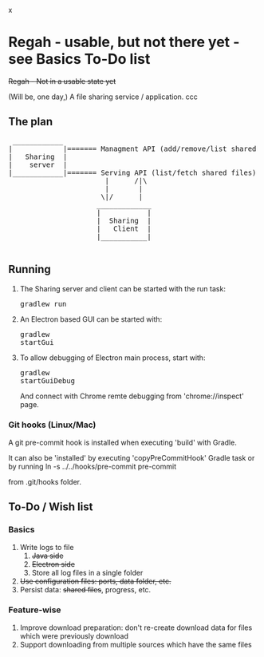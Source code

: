 x
#  Regah - usable, but not there yet - see Basics To-Do list

~~Regah - Not in a usable state yet~~

(Will be, one day,) A file sharing service / application.
ccc
## The plan
<pre>
 ____________
|            |======= Managment API (add/remove/list shared files)
|   Sharing  |
|    server  |                                                
|____________|======= Serving API (list/fetch shared files)
                       |      /|\                
                       |       |
                      \|/      |
                     _____________
                     |           |
                     |  Sharing  |
                     |   Client  |
                     |___________|
 
</pre>

## Running
1. The Sharing server and client can be started with the run task: <pre>gradlew run</pre>
1. An Electron based GUI can be started with: <pre>gradlew startGui</pre>
1. To allow debugging of Electron main process, start with:<pre>gradlew startGuiDebug</pre> And connect with Chrome remte debugging from 'chrome://inspect' page.

### Git hooks (Linux/Mac)

A git pre-commit hook is installed when executing 'build' with Gradle.

 It can also be 'installed' by executing 'copyPreCommitHook' Gradle task
 or by running
  ln -s ../../hooks/pre-commit pre-commit

from .git/hooks folder.

## To-Do / Wish list
### Basics
1. Write logs to file
   1. ~~Java side~~
   1. ~~Electron side~~
   1. Store all log files in a single folder
1. ~~Use configuration files: ports, data folder, etc.~~
1. Persist data: ~~shared files~~, progress, etc.

### Feature-wise
1. Improve download preparation: don't re-create download data for files which were previously download
1. Support downloading from multiple sources which have the same files
